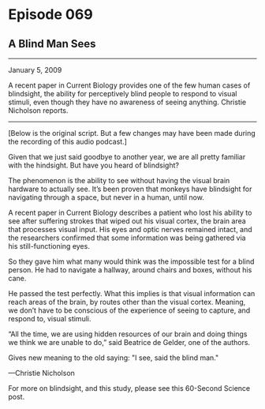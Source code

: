 # Episode 069

## A Blind Man Sees

---

January 5, 2009

A recent paper in Current Biology provides one of the few human cases of blindsight, the ability for perceptively blind people to respond to visual stimuli, even though they have no awareness of seeing anything. Christie Nicholson reports.

---

[Below is the original script. But a few changes may have been made during the recording of this audio podcast.]

Given that we just said goodbye to another year, we are all pretty familiar with the hindsight. But have you heard of blindsight?

The phenomenon is the ability to see without having the visual brain hardware to actually see. It’s been proven that monkeys have blindsight for navigating through a space, but never in a human, until now.

A recent paper in Current Biology describes a patient who lost his ability to see after suffering strokes that wiped out his visual cortex, the brain area that processes visual input. His eyes and optic nerves remained intact, and the researchers confirmed that some information was being gathered via his still-functioning eyes.

So they gave him what many would think was the impossible test for a blind person. He had to navigate a hallway, around chairs and boxes, without his cane.

He passed the test perfectly. What this implies is that visual information can reach areas of the brain, by routes other than the visual cortex. Meaning, we don’t have to be conscious of the experience of seeing to capture, and respond to, visual stimuli.

“All the time, we are using hidden resources of our brain and doing things we think we are unable to do,” said Beatrice de Gelder, one of the authors.

Gives new meaning to the old saying: "I see, said the blind man."

—Christie Nicholson

For more on blindsight, and this study, please see this 60-Second Science post.

